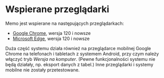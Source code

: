 # Wspierane przeglądarki

Memo jest wspierane na następujących przeglądarkach:

- [Google Chrome](https://www.google.com/chrome/), wersja 120 i nowsze
- [Microsoft Edge](https://www.microsoft.com/edge), wersja 120 i nowsze

Duża część systemu działa również na przeglądarce mobilnej Google Chrome na telefonach i tabletach z systemem Android,
przy czym należy włączyć tryb _Wersja na komputer_. (Pewne funkcjonalności systemu nie będą działały, np. eksport danych z tabel.)
Inne przeglądarki i systemy mobilne nie zostały przetestowane.
